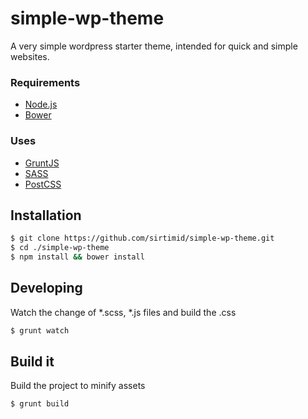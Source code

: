 simple-wp-theme
======================

A very simple wordpress starter theme, intended for quick and simple websites.

### Requirements

- [Node.js](http://nodejs.org/download/)
- [Bower](http://bower.io/)

### Uses

- [GruntJS](http://gruntjs.com/)
- [SASS](https://sass-lang.com)
- [PostCSS](https://github.com/postcss/postcss)

Installation
------------

```bash
$ git clone https://github.com/sirtimid/simple-wp-theme.git
$ cd ./simple-wp-theme
$ npm install && bower install
```

Developing
------------

Watch the change of *.scss, *.js files and build the .css

```bash
$ grunt watch
```

Build it
------------

Build the project to minify assets

```bash
$ grunt build
```
